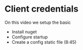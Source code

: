 # Client credentials
On this video we setup the basic 
- Install nuget
- Configure startup
- Create a config static file (8:45)
